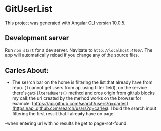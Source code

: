 # GitUserList

This project was generated with [Angular CLI](https://github.com/angular/angular-cli) version 10.0.5.

## Development server

Run `npm start` for a dev server. Navigate to `http://localhost:4200/`. The app will automatically reload if you change any of the source files.

## Carles About:

- The search bar on the home is filtering the list that already have from repo. ( I cannot get users from api using filter field), on the service there's `getFilteredUsers()` method and cros origin from github blocks my call; the url created by the method works on the browser for example: [https://api.github.com/search/users?q=carles](https://api.github.com/search/users?q=carles).
 I buid the search input filtering the first result that I already have on page.

-when entering url with no results he get to page-not-found.
